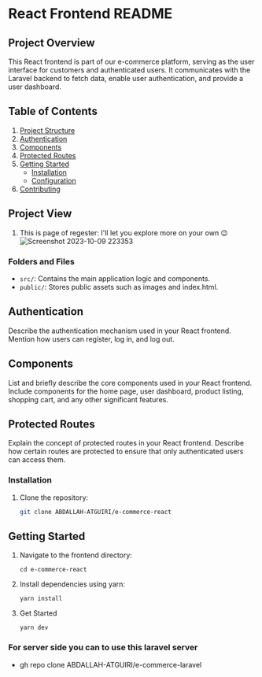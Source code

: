 # React Frontend README

## Project Overview

This React frontend is part of our e-commerce platform, serving as the user interface for customers and authenticated users. It communicates with the Laravel backend to fetch data, enable user authentication, and provide a user dashboard.

## Table of Contents

1. [Project Structure](#project-structure)
2. [Authentication](#authentication)
3. [Components](#components)
4. [Protected Routes](#protected-routes)
5. [Getting Started](#getting-started)
   - [Installation](#installation)
   - [Configuration](#configuration)
6. [Contributing](#contributing)

## Project View
1. This is page of regester: I'll let you explore more on your own 😉
   ![Screenshot 2023-10-09 223353](https://github.com/ABDALLAH-ATGUIRI/e-commerce-react/assets/94124850/15b17f23-af3b-446e-b95b-15215f3b2bde)

### Folders and Files

- `src/`: Contains the main application logic and components.
- `public/`: Stores public assets such as images and index.html.

## Authentication

Describe the authentication mechanism used in your React frontend. Mention how users can register, log in, and log out.

## Components

List and briefly describe the core components used in your React frontend. Include components for the home page, user dashboard, product listing, shopping cart, and any other significant features.

## Protected Routes

Explain the concept of protected routes in your React frontend. Describe how certain routes are protected to ensure that only authenticated users can access them.

### Installation

1. Clone the repository:

   ```bash
   git clone ABDALLAH-ATGUIRI/e-commerce-react
   ```

## Getting Started

1. Navigate to the frontend directory:

   ```
   cd e-commerce-react
   ```

2. Install dependencies using yarn:

   ```
   yarn install
   ```

3. Get Started

    ```
    yarn dev
    ```

### For server side you can to use this laravel server
- gh repo clone ABDALLAH-ATGUIRI/e-commerce-laravel

